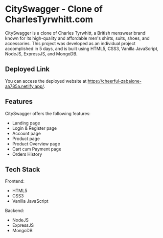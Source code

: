 # CitySwagger - Clone of CharlesTyrwhitt.com

CitySwagger is a clone of Charles Tyrwhitt, a British menswear brand known for its high-quality and affordable men's shirts, suits, shoes, and accessories. This project was developed as an individual project accomplished in 5 days, and is built using HTML5, CSS3, Vanilla JavaScript, NodeJS, ExpressJS, and MongoDB.

## Deployed Link

You can access the deployed website at https://cheerful-zabaione-aa785a.netlify.app/.

## Features

CitySwagger offers the following features:

- Landing page
- Login & Register page
- Account page
- Product page
- Product Overview page
- Cart cum Payment page
- Orders History

## Tech Stack

Frontend:

- HTML5
- CSS3
- Vanilla JavaScript

Backend:

- NodeJS
- ExpressJS
- MongoDB
